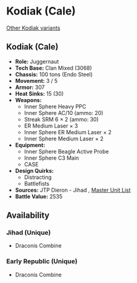 # Kodiak (Cale) 

[Other Kodiak variants](../kodiak.md) 

## Kodiak (Cale) 

- **Role:** Juggernaut 
- **Tech Base:** Clan Mixed (3068) 
- **Chassis:** 100 tons (Endo Steel) 
- **Movement:** 3 / 5 
- **Armor:** 307 
- **Heat Sinks:** 15 (30) 
- **Weapons:** 
  - Inner Sphere Heavy PPC 
  - Inner Sphere AC/10 (ammo: 20) 
  - Streak SRM 6 × 2 (ammo: 30) 
  - ER Medium Laser × 3 
  - Inner Sphere ER Medium Laser × 2 
  - Inner Sphere Medium Laser × 2 
- **Equipment:** 
  - Inner Sphere Beagle Active Probe 
  - Inner Sphere C3 Main 
  - CASE 
- **Design Quirks:** 
  - Distracting 
  - Battlefists 
- **Sources:** JTP Dieron - Jihad , [Master Unit List](http://masterunitlist.info/Unit/Details/1804/kodiak-cale) 
- **Battle Value:** 2535 

## Availability 

### Jihad (Unique) 

- Draconis Combine 

### Early Republic (Unique) 

- Draconis Combine 

